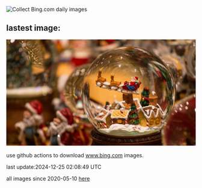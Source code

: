 ![Collect Bing.com daily images](https://github.com/counter2015/bing-daily-images/workflows/Collect%20Bing.com%20daily%20images/badge.svg)
## lastest image:
![](images/img.jpg)

use github actions to download www.bing.com images.

last update:2024-12-25 02:08:49 UTC

all images since 2020-05-10 [here](https://github.com/counter2015/bing-daily-images/tree/master/images) 
